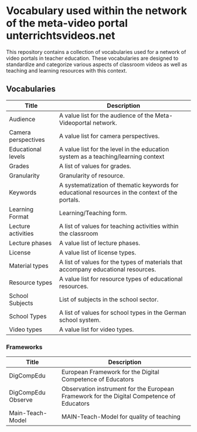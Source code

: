 # Vocabulary used within the network of the meta-video portal unterrichtsvideos.net

This repository contains a collection of vocabularies used for a network of video portals in teacher education. These vocabularies are designed to standardize and categorize various aspects of classroom videos as well as teaching and learning resources with this context.

## Vocabularies

| Title               | Description                                                                                      |
|---------------------|--------------------------------------------------------------------------------------------------|
| Audience            | A value list for the audience of the Meta-Videoportal network.                                   |
| Camera perspectives | A value list for camera perspectives.                                                            |
| Educational levels  | A value list for the level in the education system as a teaching/learning context                |
| Grades              | A list of values for grades.                                                                     |
| Granularity         | Granularity of resource.                                                                         |
| Keywords            | A systematization of thematic keywords for educational resources in the context of the portals.  |
| Learning Format     | Learning/Teaching form.                                                                          |
| Lecture activities  | A list of values for teaching activities within the classroom                                    |
| Lecture phases      | A value list of lecture phases.                                                                  |
| License             | A value list of license types.
| Material types      | A list of values for the types of materials that accompany educational resources.                |
| Resource types      | A value list for resource types of educational resources.                                        |
| School Subjects     | List of subjects in the school sector.                                                           |
| School Types        | A list of values for school types in the German school system.                                   |
| Video types         | A value list for video types.                                                                    |

### Frameworks

| Title               | Description                                                                                      |
|---------------------|--------------------------------------------------------------------------------------------------|
| DigCompEdu          | European Framework for the Digital Competence of Educators                                       |
| DigCompEdu Observe  | Observation instrument for the European Framework for the Digital Competence of Educators        |
| Main-Teach-Model    | MAIN-Teach-Model for quality of teaching                                                         |
